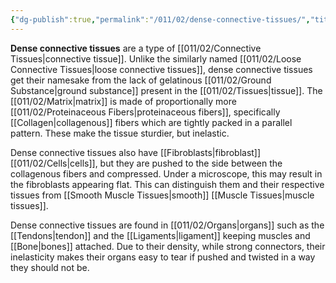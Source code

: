 ```yaml
---
{"dg-publish":true,"permalink":"/011/02/dense-connective-tissues/","title":"Dense Connective Tissues","tags":["BIOL422"],"noteIcon":"1","created":"2024-09-26T13:45:04.080-07:00","updated":"2024-10-03T23:23:07.594-07:00"}
---
```


**Dense connective tissues** are a type of [[011/02/Connective Tissues\|connective tissue]]. Unlike the similarly named [[011/02/Loose Connective Tissues\|loose connective tissues]], dense connective tissues get their namesake from the lack of gelatinous [[011/02/Ground Substance\|ground substance]] present in the [[011/02/Tissues\|tissue]]. The [[011/02/Matrix\|matrix]] is made of proportionally more [[011/02/Proteinaceous Fibers\|proteinaceous fibers]], specifically [[Collagen\|collagenous]] fibers which are tightly packed in a parallel pattern. These make the tissue sturdier, but inelastic.

Dense connective tissues also have [[Fibroblasts\|fibroblast]] [[011/02/Cells\|cells]], but they are pushed to the side between the collagenous fibers and compressed. Under a microscope, this may result in the fibroblasts appearing flat. This can distinguish them and their respective tissues from [[Smooth Muscle Tissues\|smooth]] [[Muscle Tissues\|muscle tissues]].

Dense connective tissues are found in [[011/02/Organs\|organs]] such as the [[Tendons\|tendon]] and the [[Ligaments\|ligament]] keeping muscles and [[Bone\|bones]] attached. Due to their density, while strong connectors, their inelasticity makes their organs easy to tear if pushed and twisted in a way they should not be.